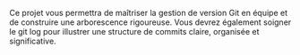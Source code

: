 Ce projet vous permettra de maîtriser la gestion de version Git en équipe et de
construire une arborescence rigoureuse. Vous devrez également soigner le git
log pour illustrer une structure de commits claire, organisée et significative.